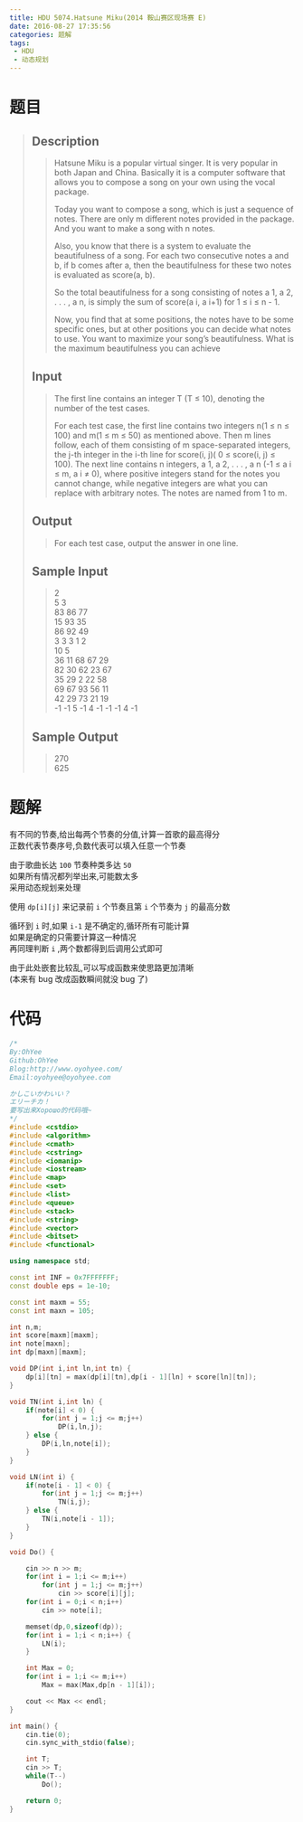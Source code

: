 ```yaml
---
title: HDU 5074.Hatsune Miku(2014 鞍山赛区现场赛 E)
date: 2016-08-27 17:35:56
categories: 题解
tags: 
 - HDU
 - 动态规划
---
```

# 题目
> 
> ## Description  
>> Hatsune Miku is a popular virtual singer. It is very popular in both Japan and China. Basically it is a computer software that allows you to compose a song on your own using the vocal package.   
>>   
>> Today you want to compose a song, which is just a sequence of notes. There are only m different notes provided in the package. And you want to make a song with n notes.   
>>   
>>   
>>   
>> Also, you know that there is a system to evaluate the beautifulness of a song. For each two consecutive notes a and b, if b comes after a, then the beautifulness for these two notes is evaluated as score(a, b).   
>>   
>> So the total beautifulness for a song consisting of notes a 1, a 2, . . . , a n, is simply the sum of score(a i, a i+1) for 1 ≤ i ≤ n - 1.   
>>   
>> Now, you find that at some positions, the notes have to be some specific ones, but at other positions you can decide what notes to use. You want to maximize your song’s beautifulness. What is the maximum beautifulness you can achieve   
>> <!--more-->  
> 
> ## Input  
>> The first line contains an integer T (T ≤ 10), denoting the number of the test cases.   
>>   
>> For each test case, the first line contains two integers n(1 ≤ n ≤ 100) and m(1 ≤ m ≤ 50) as mentioned above. Then m lines follow, each of them consisting of m space-separated integers, the j-th integer in the i-th line for score(i, j)( 0 ≤ score(i, j) ≤ 100). The next line contains n integers, a 1, a 2, . . . , a n (-1 ≤ a i ≤ m, a i ≠ 0), where positive integers stand for the notes you cannot change, while negative integers are what you can replace with arbitrary notes. The notes are named from 1 to m.  
> 
> ## Output  
>> For each test case, output the answer in one line.  
> 
> ## Sample Input  
>> 2  
>> 5 3  
>> 83 86 77  
>> 15 93 35  
>> 86 92 49  
>> 3 3 3 1 2  
>> 10 5  
>> 36 11 68 67 29  
>> 82 30 62 23 67  
>> 35 29 2 22 58  
>> 69 67 93 56 11  
>> 42 29 73 21 19  
>> -1 -1 5 -1 4 -1 -1 -1 4 -1  
> 
> ## Sample Output  
>> 270  
>> 625  


# 题解
有不同的节奏,给出每两个节奏的分值,计算一首歌的最高得分  
正数代表节奏序号,负数代表可以填入任意一个节奏  

由于歌曲长达 `100` 节奏种类多达 `50`  
如果所有情况都列举出来,可能数太多  
采用动态规划来处理  

使用 `dp[i][j]` 来记录前 `i` 个节奏且第 `i` 个节奏为 `j` 的最高分数  

循环到 `i` 时,如果 `i-1` 是不确定的,循环所有可能计算  
如果是确定的只需要计算这一种情况  
再同理判断 `i` ,两个数都得到后调用公式即可  

由于此处嵌套比较乱,可以写成函数来使思路更加清晰  
(本来有 bug 改成函数瞬间就没 bug 了)  


# 代码
```cpp Hatsune Miku https://github.com/OhYee/ACM.github.io/blob/master/HDU/5074.%48%61%74%73%75%6E%65%20%4D%69%6B%75.cpp 代码备份
/*
By:OhYee
Github:OhYee
Blog:http://www.oyohyee.com/
Email:oyohyee@oyohyee.com

かしこいかわいい？
エリーチカ！
要写出来Хорошо的代码哦~
*/
#include <cstdio>
#include <algorithm>
#include <cmath>
#include <cstring>
#include <iomanip>
#include <iostream>
#include <map>
#include <set>
#include <list>
#include <queue>
#include <stack>
#include <string>
#include <vector>
#include <bitset>
#include <functional>

using namespace std;

const int INF = 0x7FFFFFFF;
const double eps = 1e-10;

const int maxm = 55;
const int maxn = 105;

int n,m;
int score[maxm][maxm];
int note[maxn];
int dp[maxn][maxm];

void DP(int i,int ln,int tn) {
	dp[i][tn] = max(dp[i][tn],dp[i - 1][ln] + score[ln][tn]);
}

void TN(int i,int ln) {
	if(note[i] < 0) {
		for(int j = 1;j <= m;j++)
			DP(i,ln,j);
	} else {
		DP(i,ln,note[i]);
	}
}

void LN(int i) {
	if(note[i - 1] < 0) {
		for(int j = 1;j <= m;j++)
			TN(i,j);
	} else {
		TN(i,note[i - 1]);
	}
}

void Do() {

	cin >> n >> m;
	for(int i = 1;i <= m;i++)
		for(int j = 1;j <= m;j++)
			cin >> score[i][j];
	for(int i = 0;i < n;i++)
		cin >> note[i];

	memset(dp,0,sizeof(dp));
	for(int i = 1;i < n;i++) {
		LN(i);
	}

	int Max = 0;
	for(int i = 1;i <= m;i++)
		Max = max(Max,dp[n - 1][i]);

	cout << Max << endl;
}

int main() {
	cin.tie(0);
	cin.sync_with_stdio(false);

	int T;
	cin >> T;
	while(T--)
		Do();

	return 0;
}
```